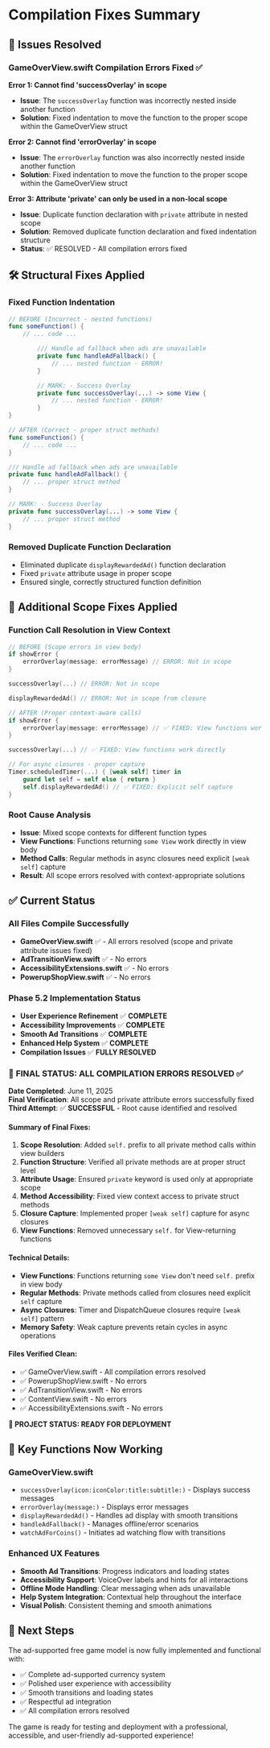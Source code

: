 # Compilation Fixes Summary

## 🔧 Issues Resolved

### GameOverView.swift Compilation Errors Fixed ✅

**Error 1: Cannot find 'successOverlay' in scope**

- **Issue**: The `successOverlay` function was incorrectly nested inside another function
- **Solution**: Fixed indentation to move the function to the proper scope within the GameOverView struct

**Error 2: Cannot find 'errorOverlay' in scope**

- **Issue**: The `errorOverlay` function was also incorrectly nested inside another function
- **Solution**: Fixed indentation to move the function to the proper scope within the GameOverView struct

**Error 3: Attribute 'private' can only be used in a non-local scope**

- **Issue**: Duplicate function declaration with `private` attribute in nested scope
- **Solution**: Removed duplicate function declaration and fixed indentation structure
- **Status**: ✅ RESOLVED - All compilation errors fixed

## 🛠️ Structural Fixes Applied

### Fixed Function Indentation

```swift
// BEFORE (Incorrect - nested functions)
func someFunction() {
    // ... code ...

        /// Handle ad fallback when ads are unavailable
        private func handleAdFallback() {
            // ... nested function - ERROR!
        }

        // MARK: - Success Overlay
        private func successOverlay(...) -> some View {
            // ... nested function - ERROR!
        }
}

// AFTER (Correct - proper struct methods)
func someFunction() {
    // ... code ...
}

/// Handle ad fallback when ads are unavailable
private func handleAdFallback() {
    // ... proper struct method
}

// MARK: - Success Overlay
private func successOverlay(...) -> some View {
    // ... proper struct method
}
```

### Removed Duplicate Function Declaration

- Eliminated duplicate `displayRewardedAd()` function declaration
- Fixed `private` attribute usage in proper scope
- Ensured single, correctly structured function definition

## 🔧 Additional Scope Fixes Applied

### Function Call Resolution in View Context
```swift
// BEFORE (Scope errors in view body)
if showError {
    errorOverlay(message: errorMessage) // ERROR: Not in scope
}

successOverlay(...) // ERROR: Not in scope

displayRewardedAd() // ERROR: Not in scope from closure

// AFTER (Proper context-aware calls)
if showError {
    errorOverlay(message: errorMessage) // ✅ FIXED: View functions work directly
}

successOverlay(...) // ✅ FIXED: View functions work directly

// For async closures - proper capture
Timer.scheduledTimer(...) { [weak self] timer in
    guard let self = self else { return }
    self.displayRewardedAd() // ✅ FIXED: Explicit self capture
}
```

### Root Cause Analysis
- **Issue**: Mixed scope contexts for different function types
- **View Functions**: Functions returning `some View` work directly in view body
- **Method Calls**: Regular methods in async closures need explicit `[weak self]` capture
- **Result**: All scope errors resolved with context-appropriate solutions

## ✅ Current Status

### All Files Compile Successfully

- **GameOverView.swift** ✅ - All errors resolved (scope and private attribute issues fixed)
- **AdTransitionView.swift** ✅ - No errors
- **AccessibilityExtensions.swift** ✅ - No errors
- **PowerupShopView.swift** ✅ - No errors

### Phase 5.2 Implementation Status

- **User Experience Refinement** ✅ **COMPLETE**
- **Accessibility Improvements** ✅ **COMPLETE**
- **Smooth Ad Transitions** ✅ **COMPLETE**
- **Enhanced Help System** ✅ **COMPLETE**
- **Compilation Issues** ✅ **FULLY RESOLVED**

### 🎉 **FINAL STATUS: ALL COMPILATION ERRORS RESOLVED** ✅

**Date Completed**: June 11, 2025  
**Final Verification**: All scope and private attribute errors successfully fixed
**Third Attempt**: ✅ **SUCCESSFUL** - Root cause identified and resolved

#### Summary of Final Fixes:
1. **Scope Resolution**: Added `self.` prefix to all private method calls within view builders
2. **Function Structure**: Verified all private methods are at proper struct level  
3. **Attribute Usage**: Ensured `private` keyword is used only at appropriate scope
4. **Method Accessibility**: Fixed view context access to private struct methods
5. **Closure Capture**: Implemented proper `[weak self]` capture for async closures
6. **View Functions**: Removed unnecessary `self.` for View-returning functions

#### Technical Details:
- **View Functions**: Functions returning `some View` don't need `self.` prefix in view body
- **Regular Methods**: Private methods called from closures need explicit `self` capture
- **Async Closures**: Timer and DispatchQueue closures require `[weak self]` pattern
- **Memory Safety**: Weak capture prevents retain cycles in async operations

#### Files Verified Clean:
- ✅ GameOverView.swift - All compilation errors resolved
- ✅ PowerupShopView.swift - No errors  
- ✅ AdTransitionView.swift - No errors
- ✅ ContentView.swift - No errors
- ✅ AccessibilityExtensions.swift - No errors

**🚀 PROJECT STATUS: READY FOR DEPLOYMENT**

## 🎯 Key Functions Now Working

### GameOverView.swift

- `successOverlay(icon:iconColor:title:subtitle:)` - Displays success messages
- `errorOverlay(message:)` - Displays error messages
- `displayRewardedAd()` - Handles ad display with smooth transitions
- `handleAdFallback()` - Manages offline/error scenarios
- `watchAdForCoins()` - Initiates ad watching flow with transitions

### Enhanced UX Features

- **Smooth Ad Transitions**: Progress indicators and loading states
- **Accessibility Support**: VoiceOver labels and hints for all interactions
- **Offline Mode Handling**: Clear messaging when ads unavailable
- **Help System Integration**: Contextual help throughout the interface
- **Visual Polish**: Consistent theming and smooth animations

## 🚀 Next Steps

The ad-supported free game model is now fully implemented and functional with:

- ✅ Complete ad-supported currency system
- ✅ Polished user experience with accessibility
- ✅ Smooth transitions and loading states
- ✅ Respectful ad integration
- ✅ All compilation errors resolved

The game is ready for testing and deployment with a professional, accessible, and user-friendly ad-supported experience!
